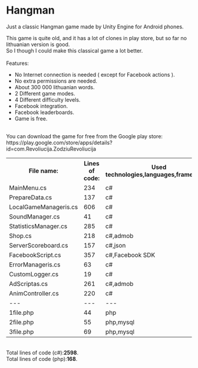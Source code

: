 # Hangman
Just a classic Hangman game made by Unity Engine for Android phones.

This game is quite old, and it has a lot of clones in play store, but so far no lithuanian version is good.<br>
So I though I could make this classical game a lot better.<br><br>
Features:<br>
* No Internet connection is needed ( except for Facebook actions ).<br>
* No extra permissions are needed.<br>
* About 300 000 lithuanian words.<br>
* 2 Different game modes.<br>
* 4 Different difficulty levels. <br>
* Facebook integration.<br>
* Facebook leaderboards.<br>
* Game is free.<br>
<br>
You can download the game for free from the Google play store:<br>
https://play.google.com/store/apps/details?id=com.Revoliucija.ZodziuRevoliucija <br>


<table style="width:100%">
  <tr>
    <th>File name:</th>
    <th>Lines of code:</th> 
    <th>Used technologies,languages,frameworks:</th>
  </tr>
  <tr>
    <td>MainMenu.cs</td>
    <td>234</td> 
    <td>c#</td>
  </tr>
   <tr>
    <td>PrepareData.cs</td>
    <td>137</td> 
    <td>c#</td>
  </tr> 
  <tr>
    <td>LocalGameManageris.cs</td>
    <td>606</td> 
    <td>c#</td>
  </tr>  
  <tr>
    <td>SoundManager.cs</td>
    <td>41</td> 
    <td>c#</td>
  </tr>
  <tr>
    <td>StatisticsManager.cs</td>
    <td>285</td> 
    <td>c#</td>
  </tr>
  <tr>
    <td>Shop.cs</td>
    <td>218</td> 
    <td>c#,admob</td>
  </tr>  
  <tr>
    <td>ServerScoreboard.cs</td>
    <td>157</td> 
    <td>c#,json</td>
  </tr>    
  <tr>
    <td>FacebookScript.cs</td>
    <td>357</td> 
    <td>c#,Facebook SDK</td>
  </tr>  
   <tr>
    <td>ErrorManageris.cs</td>
    <td>63</td> 
    <td>c#</td>
  </tr>  
   <tr>
    <td>CustomLogger.cs</td>
    <td>19</td> 
    <td>c#</td>
  </tr> 
   <tr>
    <td>AdScriptas.cs</td>
    <td>261</td> 
    <td>c#,admob</td>
  </tr>   
   <tr>
    <td>AnimController.cs</td>
    <td>220</td> 
    <td>c#</td>
  </tr>    
  
  
  <tr>
    <td>---</td>
    <td>---</td> 
    <td>---</td>
  </tr>  
   <tr>
    <td>1file.php</td>
    <td>44</td> 
    <td>php</td>
  </tr>
   <tr>
    <td>2file.php</td>
    <td>55</td> 
    <td>php,mysql</td>
  </tr> 
    <tr>
    <td>3file.php</td>
    <td>69</td> 
    <td>php,mysql</td>
  </tr>  
  
</table>
<br>
Total lines of code (c#):<strong>2598</strong>.<br>
Total lines of code (php):<strong>168</strong>.
